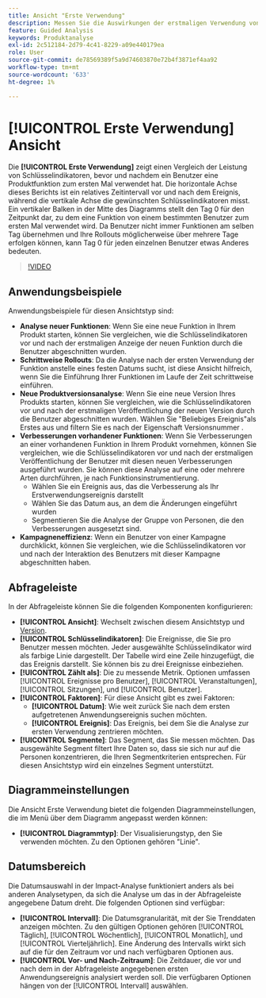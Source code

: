 ```yaml
---
title: Ansicht "Erste Verwendung"
description: Messen Sie die Auswirkungen der erstmaligen Verwendung von Funktionen auf Schlüsselindikatoren.
feature: Guided Analysis
keywords: Produktanalyse
exl-id: 2c512184-2d79-4c41-8229-a09e440179ea
role: User
source-git-commit: de78569389f5a9d74603870e72b4f3871ef4aa92
workflow-type: tm+mt
source-wordcount: '633'
ht-degree: 1%

---
```


# [!UICONTROL Erste Verwendung] Ansicht

Die **[!UICONTROL Erste Verwendung]** zeigt einen Vergleich der Leistung von Schlüsselindikatoren, bevor und nachdem ein Benutzer eine Produktfunktion zum ersten Mal verwendet hat. Die horizontale Achse dieses Berichts ist ein relatives Zeitintervall vor und nach dem Ereignis, während die vertikale Achse die gewünschten Schlüsselindikatoren misst. Ein vertikaler Balken in der Mitte des Diagramms stellt den Tag 0 für den Zeitpunkt dar, zu dem eine Funktion von einem bestimmten Benutzer zum ersten Mal verwendet wird. Da Benutzer nicht immer Funktionen am selben Tag übernehmen und Ihre Rollouts möglicherweise über mehrere Tage erfolgen können, kann Tag 0 für jeden einzelnen Benutzer etwas Anderes bedeuten.

>[!VIDEO](https://video.tv.adobe.com/v/3421661/?learn=on)

## Anwendungsbeispiele

Anwendungsbeispiele für diesen Ansichtstyp sind:

* **Analyse neuer Funktionen**: Wenn Sie eine neue Funktion in Ihrem Produkt starten, können Sie vergleichen, wie die Schlüsselindikatoren vor und nach der erstmaligen Anzeige der neuen Funktion durch die Benutzer abgeschnitten wurden.
* **Schrittweise Rollouts**: Da die Analyse nach der ersten Verwendung der Funktion anstelle eines festen Datums sucht, ist diese Ansicht hilfreich, wenn Sie die Einführung Ihrer Funktionen im Laufe der Zeit schrittweise einführen.
* **Neue Produktversionsanalyse**: Wenn Sie eine neue Version Ihres Produkts starten, können Sie vergleichen, wie die Schlüsselindikatoren vor und nach der erstmaligen Veröffentlichung der neuen Version durch die Benutzer abgeschnitten wurden. Wählen Sie &quot;Beliebiges Ereignis&quot;als Erstes aus und filtern Sie es nach der Eigenschaft Versionsnummer .
* **Verbesserungen vorhandener Funktionen**: Wenn Sie Verbesserungen an einer vorhandenen Funktion in Ihrem Produkt vornehmen, können Sie vergleichen, wie die Schlüsselindikatoren vor und nach der erstmaligen Veröffentlichung der Benutzer mit diesen neuen Verbesserungen ausgeführt wurden. Sie können diese Analyse auf eine oder mehrere Arten durchführen, je nach Funktionsinstrumentierung.
   * Wählen Sie ein Ereignis aus, das die Verbesserung als Ihr Erstverwendungsereignis darstellt
   * Wählen Sie das Datum aus, an dem die Änderungen eingeführt wurden
   * Segmentieren Sie die Analyse der Gruppe von Personen, die den Verbesserungen ausgesetzt sind.
* **Kampagneneffizienz**: Wenn ein Benutzer von einer Kampagne durchklickt, können Sie vergleichen, wie die Schlüsselindikatoren vor und nach der Interaktion des Benutzers mit dieser Kampagne abgeschnitten haben.

## Abfrageleiste

In der Abfrageleiste können Sie die folgenden Komponenten konfigurieren:

* **[!UICONTROL Ansicht]**: Wechselt zwischen diesem Ansichtstyp und [Version](release.md).
* **[!UICONTROL Schlüsselindikatoren]**: Die Ereignisse, die Sie pro Benutzer messen möchten. Jeder ausgewählte Schlüsselindikator wird als farbige Linie dargestellt. Der Tabelle wird eine Zeile hinzugefügt, die das Ereignis darstellt. Sie können bis zu drei Ereignisse einbeziehen.
* **[!UICONTROL Zählt als]**: Die zu messende Metrik. Optionen umfassen [!UICONTROL Ereignisse pro Benutzer], [!UICONTROL Veranstaltungen], [!UICONTROL Sitzungen], und [!UICONTROL Benutzer].
* **[!UICONTROL Faktoren]**: Für diese Ansicht gibt es zwei Faktoren:
   * **[!UICONTROL Datum]**: Wie weit zurück Sie nach dem ersten aufgetretenen Anwendungsereignis suchen möchten.
   * **[!UICONTROL Ereignis]**: Das Ereignis, bei dem Sie die Analyse zur ersten Verwendung zentrieren möchten.
* **[!UICONTROL Segmente]**: Das Segment, das Sie messen möchten. Das ausgewählte Segment filtert Ihre Daten so, dass sie sich nur auf die Personen konzentrieren, die Ihren Segmentkriterien entsprechen. Für diesen Ansichtstyp wird ein einzelnes Segment unterstützt.

## Diagrammeinstellungen

Die Ansicht Erste Verwendung bietet die folgenden Diagrammeinstellungen, die im Menü über dem Diagramm angepasst werden können:

* **[!UICONTROL Diagrammtyp]**: Der Visualisierungstyp, den Sie verwenden möchten. Zu den Optionen gehören &quot;Linie&quot;.

## Datumsbereich

Die Datumsauswahl in der Impact-Analyse funktioniert anders als bei anderen Analysetypen, da sich die Analyse um das in der Abfrageleiste angegebene Datum dreht. Die folgenden Optionen sind verfügbar:

* **[!UICONTROL Intervall]**: Die Datumsgranularität, mit der Sie Trenddaten anzeigen möchten. Zu den gültigen Optionen gehören [!UICONTROL Täglich], [!UICONTROL Wöchentlich], [!UICONTROL Monatlich], und [!UICONTROL Vierteljährlich]. Eine Änderung des Intervalls wirkt sich auf die für den Zeitraum vor und nach verfügbaren Optionen aus.
* **[!UICONTROL Vor- und Nach-Zeitraum]**: Die Zeitdauer, die vor und nach dem in der Abfrageleiste angegebenen ersten Anwendungsereignis analysiert werden soll. Die verfügbaren Optionen hängen von der [!UICONTROL Intervall] auswählen.
